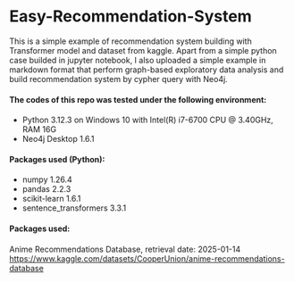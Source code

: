 # Easy-Recommendation-System
This is a simple example of recommendation system building with Transformer model and dataset from kaggle.
Apart from a simple python case builded in jupyter notebook, I also uploaded a simple example in markdown format that perform graph-based exploratory data analysis and build recommendation system by cypher query with Neo4j.

#### The codes of this repo was tested under the following environment: <h4>
* Python 3.12.3 on Windows 10 with Intel(R) i7-6700 CPU @ 3.40GHz, RAM 16G
* Neo4j Desktop 1.6.1

#### Packages used (Python): <h4>
* numpy 1.26.4
* pandas 2.2.3
* scikit-learn 1.6.1
* sentence_transformers 3.3.1

#### Packages used: <h4>
Anime Recommendations Database, retrieval date: 2025-01-14
https://www.kaggle.com/datasets/CooperUnion/anime-recommendations-database
